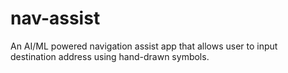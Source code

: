 # nav-assist
An AI/ML powered navigation assist app that allows user to input destination address using hand-drawn symbols.
